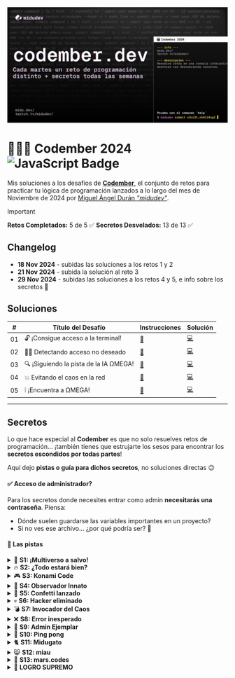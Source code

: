 <img src="og-image.jpg">

# 👩🏻‍💻 Codember 2024 ![JavaScript Badge](https://img.shields.io/badge/JavaScript-F7DF1E?logo=javascript&logoColor=000&style=for-the-badge)

Mis soluciones a los desafíos de **[Codember](https://codember.dev)**, el conjunto de retos para practicar tu lógica de programación lanzados a lo largo del mes de Noviembre de 2024 por [Miguel Ángel Durán _"midudev"_](https://midu.dev).

> [!IMPORTANT]  
> **Retos Completados:** 5 de 5 ✅
> **Secretos Desvelados:** 13 de 13 ✅

## Changelog

- **18 Nov 2024** - subidas las soluciones a los retos 1 y 2
- **21 Nov 2024** - subida la solución al reto 3
- **29 Nov 2024** - subidas las soluciones a los retos 4 y 5, e info sobre los secretos 🤫

## Soluciones

| #   | Título del Desafío                     | Instrucciones         | Solución       |
| --- | -------------------------------------- | --------------------- | -------------- |
| 01  | 🔓 ¡Consigue acceso a la terminal!     | [📄](01/README_01.md) | [💻](01/01.js) |
| 02  | 🐱‍💻 Detectando acceso no deseado     | [📄](02/README_02.md) | [💻](02/02.js) |
| 03  | 🔍 ¡Siguiendo la pista de la IA ΩMEGA! | [📄](03/README_03.md) | [💻](03/03.js) |
| 04  | 💥 Evitando el caos en la red          | [📄](04/README_04.md) | [💻](04/04.js) |
| 05  | ❕ ¡Encuentra a ΩMEGA!                 | [📄](05/README_05.md) | [💻](05/05.js) |

---

## Secretos

Lo que hace especial al **Codember** es que no solo resuelves retos de programación... ¡también tienes que estrujarte los sesos para encontrar los **secretos escondidos por todas partes**!

Aquí dejo **pistas o guía para dichos secretos**, no soluciones directas 😉

#### ✅ Acceso de administrador?

Para los secretos donde necesites entrar como admin **necesitarás una contraseña**. Piensa:

- Dónde suelen guardarse las variables importantes en un proyecto?
- Si no ves ese archivo... ¿por qué podría ser? 🤔

#### 🔎 Las pistas

<details>
    <summary>🌌 <b>S1: ¡Multiverso a salvo!</b></summary>
    <ul>
    <li>La pista la tienes en el archivo <code>CHANGELOG.txt</code>, con lo del "multiverso de ceros y unos"</li>
    <li>La clave está en el comando <code>version</code>. Piensa que este secreto es el primero y se publicó con la primera versión de Codember</li>
    <li>¿En qué fecha se publicó la primera versión de Codember?</li>
    <li>A lo mejor podrías convertir esa fecha a otro formato... ¡ten en cuenta la hora!</li>
    </ul>
</details>
<details>
    <summary>🔥 <b>S2: ¿Todo estará bien?</b></summary>
    <ul>
    <li>¿Has mirado la imagen que hay en la carpeta <code>/public</code>?</li>
    <li>No esperes a las pistas obvias... ¡prueba! ¡investiga! ¡cotillea todo! 👀</li>
    <li><i>En cierto modo eso es lo que ya te insinúan que hagas en la Pista #01 de las que te pueden salir con el comando <code>hint</code></i></li>
    </ul>
</details>
<details>
    <summary>🎮 <b>S3: Konami Code</b></summary>
    <ul>
    <li>El título ya es la pista. Clásico en los retos con secretos de Midu</li>
    <li>Necesitas tener cierta edad y/o ser un poco friki para pillarlo 🤓</li>
    <li><i>Se corresponde con la Pista #04 que te puede salir con el comando <code>hint</code></i></li>
    </ul>
</details>
<details>
    <summary>👀 <b>S4: Observador Innato</b></summary>
    <ul>
    <li>Prueba de compartir la web de Codember en alguna red social, en discord... y fíjate bien en la imagen de previsualización (Open Graph) del enlace 👀</li>
    <li><i>Se corresponde con la Pista #05 que te puede salir con el comando <code>hint</code></i></li>
    </ul>
</details>
<details>
    <summary>🎉 <b>S5: Confetti lanzado</b></summary>
    <ul>
    <li>Otro clásico en los retos con secretos de Midu... tal cual dice el título, ¿has probado de lanzar confetti?</li>
    <li><i>Se corresponde con la Pista #02 que te puede salir con el comando <code>hint</code></i></li>
    </ul>
</details>
<details>
    <summary>💀 <b>S6: Hacker eliminado</b></summary>
    <ul>
    <li>Éste tiene su proceso... primero <b>necesitas entrar como admin</b> (ver principio de esta sección)</li>
    <li>Revisa los comandos de admin. Viendo el título de este secreto seguro que hay uno que te llama la atención</li>
    <li>Mira la lista de usuarios. ¿No ves nada raro?</li>
    <li><i>Se corresponde con la issue de seguridad mencionada en <code>CHANGELOG.txt</code></i></li>
    </ul>
</details>
<details>
    <summary>💣 <b>S7: Invocador del Caos</b></summary>
    <ul>
    <li>Concepto clave: <b>fork bomb</b>. Si no sabes lo que es busca info y prueba en la terminal (¡¡la de Codember!! 🤣) a ver qué pasa...</li>
    <li><i>Se corresponde con la pista que te da el contenido del archivo <code>public/ghost.txt</code></i></li>
    </ul>
</details>
<details>
    <summary>❌ <b>S8: Error inesperado</b></summary>
    <ul>
    <li>Inicia sesión como admin.</li>
    <li>¿Te has fijado que hay un comando para comprobar los secretos?</li>
    <li>Parece que hay algún error. A lo mejor si pruebas de decodificar eso en Base64...</li>
    </ul>
</details>
<details>
    <summary>🔧 <b>S9: Admin Ejemplar</b></summary>
    <ul>
    <li>Inicia sesión como admin y desbloquea el comando bloqueado</li>
    <li><i>En el <code>CHANGELOG.txt</code> te comentan sobre dicho comando</i></li>
    </ul>
</details>
<details>
    <summary>🏓 <b>S10: Ping pong</b></summary>
    <ul>
    <li>Tienes que usar el comando que acabas de desbloquear (si no pillaste cuál era, el título de este reto te lo deja claro)</li>
    <li>Piensa en la persona que ha creado Codember... ¿qué web podrías probar con ese comando? 🤔</li>
    </ul>
</details>
<details>
    <summary>🐈 <b>S11: Midugato</b></summary>
    <ul>
    <li>Fíjate en las actualizaciones de la versión 1.0.0 de la app</li>
    <li>Particularmente eso que dice sobre el código fuente...</li>
    <li>🐈</li>
    </ul>
</details>
<details>
    <summary>😸 <b>S12: miau</b></summary>
    <ul>
    <li>¿Te has fijado que ahora puedes mirar el mail?</li>
    <li>Si eres como yo, lo primero que harás será irte a mirar la foto del gatito 😻...</li>
    <li>... a lo mejor necesitas una herramienta externa para encontrar lo que te hace falta. Prueba con <a href="https://www.metadata2go.com/" target="_blank">ésta</a></li>
    </ul>
</details>
<details>
    <summary>🔴 <b>S13: mars.codes</b></summary>
    <ul>
    <li>Vuelve a mirar el mail. Más allá del Midugato y de las promos de Don Dominio, hay unos mensajes muy curiosos...</li>
    <li>No te compliques la vida. El "ruido" en forma de <code>zzzz</code> o <code>kssssh</code> no se traduce a nada más que eso: ruido</li>
    <li>Piensa en el formato habitual que tienen unas coordenadas. Tienes una <b>Latitud</b> (que indica un punto hacia el Norte o el Sur) y una <b>Longitud</b> (que indica un punto hacia el Este o el Oeste)</li>
    <li>Es más, y con esto te lo pongo ya muy fácil: Todo lo que necesitas está en el último mail.</li>
    </ul>
</details>
<details>
    <summary>💜 <b>LOGRO SUPREMO</b></summary>
    <ul><li>Cuando hayas resuelto TODO (retos y secretos) mira los comandos disponibles. ¡Anda! Ése no estaba antes...</li></ul>
</details>
